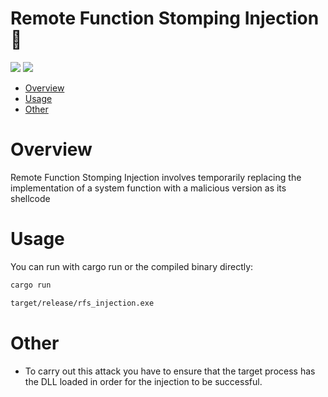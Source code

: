 # Remote Function Stomping Injection 🦀

<p align="left">
	<a href="https://www.rust-lang.org/"><img src="https://img.shields.io/badge/made%20with-Rust-red"></a>
	<a href="#"><img src="https://img.shields.io/badge/platform-windows-blueviolet"></a>
</p>

- [Overview](#overview)
- [Usage](#usage)
- [Other](#other)

# Overview

Remote Function Stomping Injection involves temporarily replacing the implementation of a system function with a malicious version as its shellcode

# Usage 

You can run with cargo run or the compiled binary directly:
```sh
cargo run
```
```sh
target/release/rfs_injection.exe
```

# Other
- To carry out this attack you have to ensure that the target process has the DLL loaded in order for the injection to be successful.